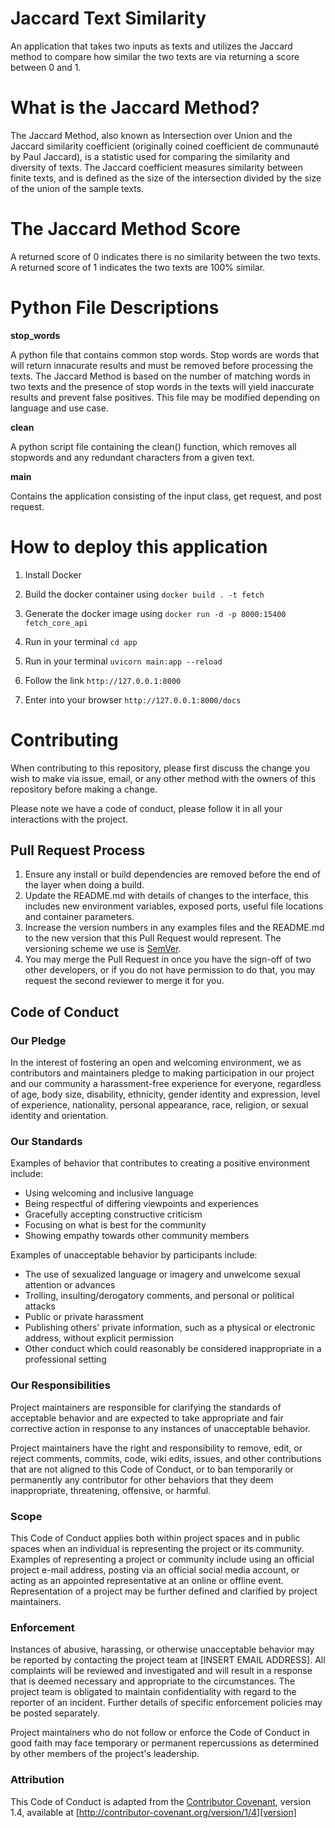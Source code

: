 # Jaccard Text Similarity

An application that takes two inputs as texts and utilizes the Jaccard method to compare how similar the two texts are via returning a score between 0 and 1. 

# What is the Jaccard Method?

The Jaccard Method, also known as Intersection over Union and the Jaccard similarity coefficient (originally coined coefficient de communauté by Paul Jaccard), is a statistic used for comparing the similarity and diversity of texts. The Jaccard coefficient measures similarity between finite texts, and is defined as the size of the intersection divided by the size of the union of the sample texts.

# The Jaccard Method Score

A returned score of 0 indicates there is no similarity between the two texts. 
A returned score of 1 indicates the two texts are 100% similar.

# Python File Descriptions

**stop_words**

A python file that contains common stop words. Stop words are words that will return innacurate results and must be removed before processing the texts. The Jaccard Method is based on the number of matching words in two texts and the presence of stop words in the texts will yield inaccurate results and prevent false positives. This file may be modified depending on language and use case.

**clean**

A python script file containing the clean() function, which removes all stopwords and any redundant characters from a given text.

**main**

Contains the application consisting of the input class, get request, and post request. 

# How to deploy this application
 
1. Install Docker

2. Build the docker container using `docker build . -t fetch`

3. Generate the docker image using `docker run -d -p 8000:15400 fetch_core_api`

4. Run in your terminal `cd app`

5. Run in your terminal `uvicorn main:app --reload`

6. Follow the link `http://127.0.0.1:8000`

7. Enter into your browser `http://127.0.0.1:8000/docs`

# Contributing

When contributing to this repository, please first discuss the change you wish to make via issue,
email, or any other method with the owners of this repository before making a change. 

Please note we have a code of conduct, please follow it in all your interactions with the project.

## Pull Request Process

1. Ensure any install or build dependencies are removed before the end of the layer when doing a 
   build.
2. Update the README.md with details of changes to the interface, this includes new environment 
   variables, exposed ports, useful file locations and container parameters.
3. Increase the version numbers in any examples files and the README.md to the new version that this
   Pull Request would represent. The versioning scheme we use is [SemVer](http://semver.org/).
4. You may merge the Pull Request in once you have the sign-off of two other developers, or if you 
   do not have permission to do that, you may request the second reviewer to merge it for you.

## Code of Conduct

### Our Pledge

In the interest of fostering an open and welcoming environment, we as
contributors and maintainers pledge to making participation in our project and
our community a harassment-free experience for everyone, regardless of age, body
size, disability, ethnicity, gender identity and expression, level of experience,
nationality, personal appearance, race, religion, or sexual identity and
orientation.

### Our Standards

Examples of behavior that contributes to creating a positive environment
include:

* Using welcoming and inclusive language
* Being respectful of differing viewpoints and experiences
* Gracefully accepting constructive criticism
* Focusing on what is best for the community
* Showing empathy towards other community members

Examples of unacceptable behavior by participants include:

* The use of sexualized language or imagery and unwelcome sexual attention or
advances
* Trolling, insulting/derogatory comments, and personal or political attacks
* Public or private harassment
* Publishing others' private information, such as a physical or electronic
  address, without explicit permission
* Other conduct which could reasonably be considered inappropriate in a
  professional setting

### Our Responsibilities

Project maintainers are responsible for clarifying the standards of acceptable
behavior and are expected to take appropriate and fair corrective action in
response to any instances of unacceptable behavior.

Project maintainers have the right and responsibility to remove, edit, or
reject comments, commits, code, wiki edits, issues, and other contributions
that are not aligned to this Code of Conduct, or to ban temporarily or
permanently any contributor for other behaviors that they deem inappropriate,
threatening, offensive, or harmful.

### Scope

This Code of Conduct applies both within project spaces and in public spaces
when an individual is representing the project or its community. Examples of
representing a project or community include using an official project e-mail
address, posting via an official social media account, or acting as an appointed
representative at an online or offline event. Representation of a project may be
further defined and clarified by project maintainers.

### Enforcement

Instances of abusive, harassing, or otherwise unacceptable behavior may be
reported by contacting the project team at [INSERT EMAIL ADDRESS]. All
complaints will be reviewed and investigated and will result in a response that
is deemed necessary and appropriate to the circumstances. The project team is
obligated to maintain confidentiality with regard to the reporter of an incident.
Further details of specific enforcement policies may be posted separately.

Project maintainers who do not follow or enforce the Code of Conduct in good
faith may face temporary or permanent repercussions as determined by other
members of the project's leadership.

### Attribution

This Code of Conduct is adapted from the [Contributor Covenant][homepage], version 1.4,
available at [http://contributor-covenant.org/version/1/4][version]

[homepage]: http://contributor-covenant.org
[version]: http://contributor-covenant.org/version/1/4/